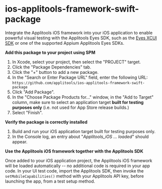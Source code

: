 # ios-applitools-framework-swift-package

Integrate the Applitools iOS framework into your iOS application to enable powerful visual testing with the Applitools Eyes SDK, such as the [Eyes XCUI SDK](https://applitools.com/tutorials/quickstart/native-mobile/xcui) or one of the supported Appium Applitools Eyes SDKs.


**Add this package to your project using SPM** 

1. In Xcode, select your project, then select the "PROJECT" target. 
2. Click the "Package Dependencies" tab.
3. Click the "+" button to add a new package.
4. In the "Search or Enter Package URL" field, enter the following URL: `https://github.com/applitools/ios-applitools-framework-swift-package`
5. Click "Add Package".
6. In the "Choose Package Products for..." window, in the "Add to Target" column, make sure to select an application target **built for testing purposes only** (i.e. not used for App Store release builds.) 
7. Select "Finish".

**Verify the package is correctly installed**

1. Build and run your iOS application target built for testing purposes only.
2. In the Console log, an entry about "*Applitools_iOS ... loaded*" should appear.

**Use the Applitools iOS framework together with the Applitools SDK**

Once added to your iOS application project, the Applitools iOS framework will be loaded automatically -- no additional code is required in your app code. In your UI test code, import the Applitools SDK, then invoke the `setMobileCapabilities()` method with your Applitools API key, before launching the app, from a test setup method.


